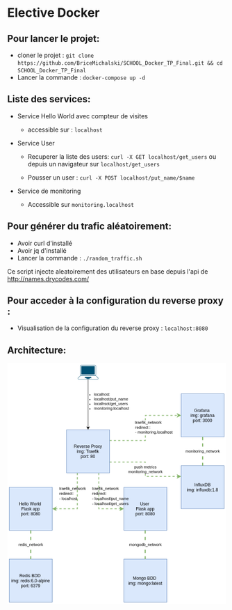 # Elective Docker

## Pour lancer le projet:

*   cloner le projet : `git clone https://github.com/BriceMichalski/SCHOOL_Docker_TP_Final.git && cd SCHOOL_Docker_TP_Final`
*   Lancer la commande : `docker-compose up -d`

## Liste des services:

*  Service Hello World avec compteur de visites 

   * accessible sur : `localhost`

*  Service User

   * Recuperer la liste des users: `curl -X GET localhost/get_users` ou depuis un navigateur sur `localhost/get_users`

   * Pousser un user : `curl -X POST localhost/put_name/$name`

*  Service de monitoring 

   * Accessible sur `monitoring.localhost`

## Pour générer du trafic aléatoirement:

*   Avoir curl d'installé
*   Avoir jq d'installé
*   Lancer la commande : `./random_traffic.sh`

Ce script injecte aleatoirement des utilisateurs en base depuis l'api de http://names.drycodes.com/

## Pour acceder à la configuration du reverse proxy :

*   Visualisation de la configuration du reverse proxy : `localhost:8080`

## Architecture: 

![infrastructure](infrastructure.png)
